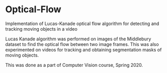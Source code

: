 # Optical-Flow
Implementation of Lucas-Kanade optical flow algorithm for detecting and tracking moving objects in a video

Lucas Kanade algorithm was performed on images of the Middlebury dataset to find the optical flow between two image frames.
This was also experimented on videos for tracking and obtaining segmentation masks of moving objects. 

This was done as a part of Computer Vision course, Spring 2020.
